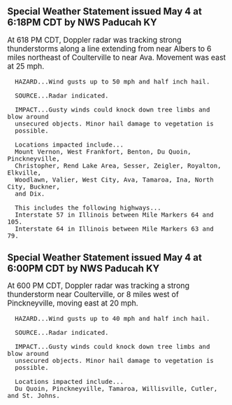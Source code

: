 <p>
   <h2>Special Weather Statement issued May 4 at 6:18PM CDT by NWS Paducah KY</h2>
   <div style="font-size:120%">At 618 PM CDT, Doppler radar was tracking strong thunderstorms along
      a line extending from near Albers to 6 miles northeast of
      Coulterville to near Ava. Movement was east at 25 mph.
      
      HAZARD...Wind gusts up to 50 mph and half inch hail.
      
      SOURCE...Radar indicated.
      
      IMPACT...Gusty winds could knock down tree limbs and blow around
      unsecured objects. Minor hail damage to vegetation is
      possible.
      
      Locations impacted include...
      Mount Vernon, West Frankfort, Benton, Du Quoin, Pinckneyville,
      Christopher, Rend Lake Area, Sesser, Zeigler, Royalton, Elkville,
      Woodlawn, Valier, West City, Ava, Tamaroa, Ina, North City, Buckner,
      and Dix.
      
      This includes the following highways...
      Interstate 57 in Illinois between Mile Markers 64 and 105.
      Interstate 64 in Illinois between Mile Markers 63 and 79.
   </div>
</p>
<p>
   <h2>Special Weather Statement issued May 4 at 6:00PM CDT by NWS Paducah KY</h2>
   <div style="font-size:120%">At 600 PM CDT, Doppler radar was tracking a strong thunderstorm near
      Coulterville, or 8 miles west of Pinckneyville, moving east at 20
      mph.
      
      HAZARD...Wind gusts up to 40 mph and half inch hail.
      
      SOURCE...Radar indicated.
      
      IMPACT...Gusty winds could knock down tree limbs and blow around
      unsecured objects. Minor hail damage to vegetation is
      possible.
      
      Locations impacted include...
      Du Quoin, Pinckneyville, Tamaroa, Willisville, Cutler, and St. Johns.
   </div>
</p>